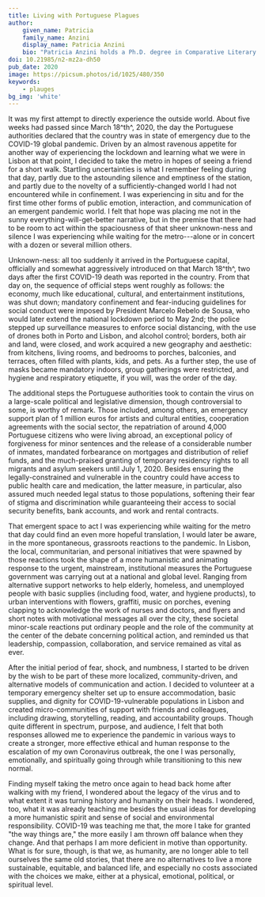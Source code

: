 ```yaml
---
title: Living with Portuguese Plagues
author:
    given_name: Patricia
    family_name: Anzini
    display_name: Patricia Anzini
    bio: "Patricia Anzini holds a Ph.D. degree in Comparative Literary Studies from Northwestern University (2018). At Universidade Católica Portuguesa, she is the Program Assistant of its Doctoral School, the Executive Director of The Lisbon Consortium, and a researcher at the Research Centre for Communication and Culture. She studies Brazilian culture, hemispheric and transnational literature, poetry and poetics, and Walt Whitman."
doi: 10.21985/n2-mz2a-dh50
pub_date: 2020
image: https://picsum.photos/id/1025/480/350
keywords:
    - plauges
bg_img: 'white'
---
```


It was my first attempt to directly experience the outside world. About five weeks had passed since March 18^th^, 2020, the day the Portuguese authorities declared that the country was in state of emergency due to the COVID-19 global pandemic. Driven by an almost ravenous appetite for another way of experiencing the lockdown and learning what we were in Lisbon at that point, I decided to take the metro in hopes of seeing a friend for a short walk. Startling uncertainties is what I remember feeling during that day, partly due to the astounding silence and emptiness of the station, and partly due to the novelty of a sufficiently-changed world I had not encountered while in confinement. I was experiencing in situ and for the first time other forms of public emotion, interaction, and communication of an emergent pandemic world. I felt that hope was placing me not in the sunny everything-will-get-better narrative, but in the premise that there had to be room to act within the spaciousness of that sheer unknown-ness and silence I was experiencing while waiting for the metro---alone or in concert with a dozen or several million others.

Unknown-ness: all too suddenly it arrived in the Portuguese capital, officially and somewhat aggressively introduced on that March 18^th^, two days after the first COVID-19 death was reported in the country. From that day on, the sequence of official steps went roughly as follows: the economy, much like educational, cultural, and entertainment institutions, was shut down; mandatory confinement and fear-inducing guidelines for social conduct were imposed by President Marcelo Rebelo de Sousa, who would later extend the national lockdown period to May 2nd; the police stepped up surveillance measures to enforce social distancing, with the use of drones both in Porto and Lisbon, and alcohol control; borders, both air and land, were closed, and work acquired a new geography and aesthetic: from kitchens, living rooms, and bedrooms to porches, balconies, and terraces, often filled with plants, kids, and pets. As a further step, the use of masks became mandatory indoors, group gatherings were restricted, and hygiene and respiratory etiquette, if you will, was the order of the day. 

The additional steps the Portuguese authorities took to contain the virus on a large-scale political and legislative dimension, though controversial to some, is worthy of remark. Those included, among others, an emergency support plan of 1 million euros for artists and cultural entities, cooperation agreements with the social sector, the repatriation of around 4,000 Portuguese citizens who were living abroad, an exceptional policy of forgiveness for minor sentences and the release of a considerable number of inmates, mandated forbearance on mortgages and distribution of relief funds, and the much-praised granting of temporary residency rights to all migrants and asylum seekers until July 1, 2020. Besides ensuring the legally-constrained and vulnerable in the country could have access to public health care and medication, the latter measure, in particular, also assured much needed legal status to those populations, softening their fear of stigma and discrimination while guaranteeing their access to social security benefits, bank accounts, and work and rental contracts. 

That emergent space to act I was experiencing while waiting for the metro that day could find an even more hopeful translation, I would later be aware, in the more spontaneous, grassroots reactions to the pandemic. In Lisbon, the local, communitarian, and personal initiatives that were spawned by those reactions took the shape of a more humanistic and animating response to the urgent, mainstream, institutional measures the Portuguese government was carrying out at a national and global level. Ranging from alternative support networks to help elderly, homeless, and unemployed people with basic supplies (including food, water, and hygiene products), to urban interventions with flowers, graffiti, music on porches, evening clapping to acknowledge the work of nurses and doctors, and flyers and short notes with motivational messages all over the city, these societal minor-scale reactions put ordinary people and the role of the community at the center of the debate concerning political action, and reminded us that leadership, compassion, collaboration, and service remained as vital as ever.

After the initial period of fear, shock, and numbness, I started to be driven by the wish to be part of these more localized, community-driven, and alternative models of communication and action. I decided to volunteer at a temporary emergency shelter set up to ensure accommodation, basic supplies, and dignity for COVID-19-vulnerable populations in Lisbon and created micro-communities of support with friends and colleagues, including drawing, storytelling, reading, and accountability groups. Though quite different in spectrum, purpose, and audience, I felt that both responses allowed me to experience the pandemic in various ways to create a stronger, more effective ethical and human response to the escalation of my own Coronavirus outbreak, the one I was personally, emotionally, and spiritually going through while transitioning to this new normal. 

Finding myself taking the metro once again to head back home after walking with my friend, I wondered about the legacy of the virus and to what extent it was turning history and humanity on their heads. I wondered, too, what it was already teaching me besides the usual ideas for developing a more humanistic spirit and sense of social and environmental responsibility. COVID-19 was teaching me that, the more I take for granted "the way things are," the more easily I am thrown off balance when they change. And that perhaps I am more deficient in motive than opportunity. What is for sure, though, is that we, as humanity, are no longer able to tell ourselves the same old stories, that there are no alternatives to live a more sustainable, equitable, and balanced life, and especially no costs associated with the choices we make, either at a physical, emotional, political, or spiritual level.
